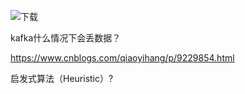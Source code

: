 





![下载](http://file.xjzspace.com/20210917104544.jpeg)

kafka什么情况下会丢数据？

https://www.cnblogs.com/qiaoyihang/p/9229854.html

启发式算法（Heuristic）?
